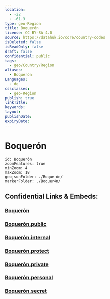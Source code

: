```yaml
---
location:
  - -22
  - -61.3
type: geo-Region
title: Boquerón
license: CC BY-SA 4.0
source: https://datahub.io/core/country-codes
isDeleted: false
isReadOnly: false
draft: false
confidential: public
tags:
  - geo/Country/Region
aliases:
  - Boquerón
Languages:
  - de
cssclasses:
  - geo-Region
publish: true
linkTitle:
keywords:
layout:
publishDate:
expiryDate:
---
```


# Boquerón

```leaflet
id: Boquerón
zoomFeatures: true 
minZoom: 4 
maxZoom: 18
geojsonFolder: ./Boquerón/
markerFolder: ./Boquerón/
```


## Confidential Links & Embeds: 

### [Boquerón](/_Standards/Earth/Continent/America~South/Paraguay/departments~Paraguay/Boquerón.md) 

### [Boquerón.public](/_public/Earth/Continent/America~South/Paraguay/departments~Paraguay/Boquerón.public.md) 

### [Boquerón.internal](/_internal/Earth/Continent/America~South/Paraguay/departments~Paraguay/Boquerón.internal.md) 

### [Boquerón.protect](/_protect/Earth/Continent/America~South/Paraguay/departments~Paraguay/Boquerón.protect.md) 

### [Boquerón.private](/_private/Earth/Continent/America~South/Paraguay/departments~Paraguay/Boquerón.private.md) 

### [Boquerón.personal](/_personal/Earth/Continent/America~South/Paraguay/departments~Paraguay/Boquerón.personal.md) 

### [Boquerón.secret](/_secret/Earth/Continent/America~South/Paraguay/departments~Paraguay/Boquerón.secret.md)

